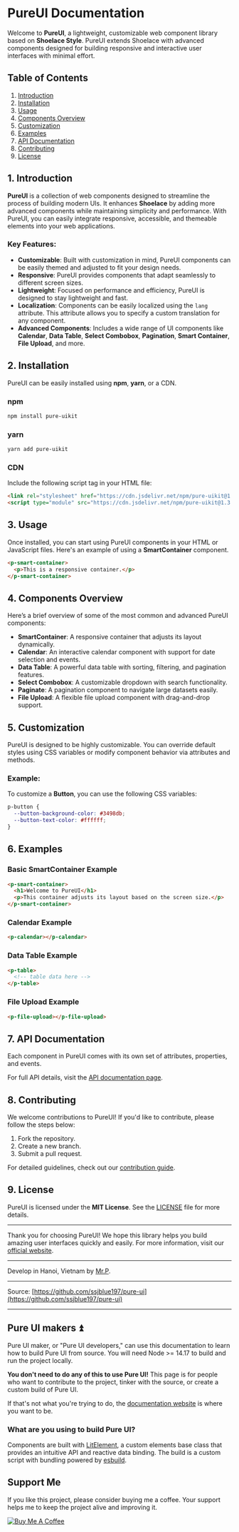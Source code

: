 # PureUI Documentation

Welcome to **PureUI**, a lightweight, customizable web component library based on **Shoelace Style**. PureUI extends Shoelace with advanced components designed for building responsive and interactive user interfaces with minimal effort.

## Table of Contents

1. [Introduction](#introduction)
2. [Installation](#installation)
3. [Usage](#usage)
4. [Components Overview](#components-overview)
5. [Customization](#customization)
6. [Examples](#examples)
7. [API Documentation](#api-documentation)
8. [Contributing](#contributing)
9. [License](#license)

## 1. Introduction

**PureUI** is a collection of web components designed to streamline the process of building modern UIs. It enhances **Shoelace** by adding more advanced components while maintaining simplicity and performance. With PureUI, you can easily integrate responsive, accessible, and themeable elements into your web applications.

### Key Features:
- **Customizable**: Built with customization in mind, PureUI components can be easily themed and adjusted to fit your design needs.
- **Responsive**: PureUI provides components that adapt seamlessly to different screen sizes.
- **Lightweight**: Focused on performance and efficiency, PureUI is designed to stay lightweight and fast.
- **Localization**: Components can be easily localized using the `lang` attribute. This attribute allows you to specify a custom translation for any component.
- **Advanced Components**: Includes a wide range of UI components like **Calendar**, **Data Table**, **Select Combobox**, **Pagination**, **Smart Container**, **File Upload**, and more.

## 2. Installation

PureUI can be easily installed using **npm**, **yarn**, or a CDN.

### npm
```bash
npm install pure-uikit
```

### yarn
```bash
yarn add pure-uikit
```

### CDN
Include the following script tag in your HTML file:

```html
<link rel="stylesheet" href="https://cdn.jsdelivr.net/npm/pure-uikit@1.3.9/cdn/themes/light.css" />
<script type="module" src="https://cdn.jsdelivr.net/npm/pure-uikit@1.3.9/cdn/pure-ui-autoloader.js"></script>
```

## 3. Usage

Once installed, you can start using PureUI components in your HTML or JavaScript files. Here's an example of using a **SmartContainer** component.

```html
<p-smart-container>
  <p>This is a responsive container.</p>
</p-smart-container>
```

## 4. Components Overview

Here’s a brief overview of some of the most common and advanced PureUI components:

- **SmartContainer**: A responsive container that adjusts its layout dynamically.
- **Calendar**: An interactive calendar component with support for date selection and events.
- **Data Table**: A powerful data table with sorting, filtering, and pagination features.
- **Select Combobox**: A customizable dropdown with search functionality.
- **Paginate**: A pagination component to navigate large datasets easily.
- **File Upload**: A flexible file upload component with drag-and-drop support.

## 5. Customization

PureUI is designed to be highly customizable. You can override default styles using CSS variables or modify component behavior via attributes and methods.

### Example:
To customize a **Button**, you can use the following CSS variables:

```css
p-button {
  --button-background-color: #3498db;
  --button-text-color: #ffffff;
}
```

## 6. Examples

### Basic SmartContainer Example
```html
<p-smart-container>
  <h1>Welcome to PureUI</h1>
  <p>This container adjusts its layout based on the screen size.</p>
</p-smart-container>
```

### Calendar Example
```html
<p-calendar></p-calendar>
```

### Data Table Example
```html
<p-table>
  <!-- table data here -->
</p-table>
```

### File Upload Example
```html
<p-file-upload></p-file-upload>
```

## 7. API Documentation

Each component in PureUI comes with its own set of attributes, properties, and events.

For full API details, visit the [API documentation page](https://pureui.xyz/).

## 8. Contributing

We welcome contributions to PureUI! If you'd like to contribute, please follow the steps below:

1. Fork the repository.
2. Create a new branch.
3. Submit a pull request.

For detailed guidelines, check out our [contribution guide](https://pureui.xyz/resources/contributing/).

## 9. License

PureUI is licensed under the **MIT License**. See the [LICENSE](https://github.com/ssjblue197/pure-ui/blob/main/LICENSE.md) file for more details.

---

Thank you for choosing PureUI! We hope this library helps you build amazing user interfaces quickly and easily. For more information, visit our [official website](https://pureui.xuz).

---

Develop in Hanoi, Vietnam by [Mr.P](https://www.facebook.com/ssjblue197).

---

<!-- Documentation: [Pure UI](https://pureui.xyz) -->

Source: [https://github.com/ssjblue197/pure-ui](https://github.com/ssjblue197/pure-ui)

---

## Pure UI makers :arrow_double_up:

Pure UI maker, or "Pure UI developers," can use this documentation to learn how to build Pure UI from source. You will need Node >= 14.17 to build and run the project locally.

**You don't need to do any of this to use Pure UI!** This page is for people who want to contribute to the project, tinker with the source, or create a custom build of Pure UI.

If that's not what you're trying to do, the [documentation website](https://pureui.xyz) is where you want to be.

### What are you using to build Pure UI?

Components are built with [LitElement](https://lit-element.polymer-project.org/), a custom elements base class that provides an intuitive API and reactive data binding. The build is a custom script with bundling powered by [esbuild](https://esbuild.github.io/).

## Support Me

If you like this project, please consider buying me a coffee. Your support helps me to keep the project alive and improving it.

[![Buy Me A Coffee](https://www.buymeacoffee.com/assets/img/custom_images/orange_img.png)](https://buymeacoffee.com/ssjblue1979)
